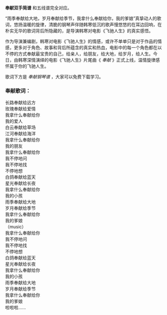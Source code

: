 

**奉献双手简谱** 和五线谱完全对应。

“雨季奉献给大地，岁月奉献给季节，我拿什么奉献给你，我的爹娘”真挚动人的歌词，悠扬温暖的旋律，清脆的钢琴声伴随韩寒低沉的歌声慢悠悠的在耳边回响，在朴实无华的歌词背后所隐藏的，是导演韩寒对电影《飞驰人生》的真实感悟。

作为导演兼编剧，韩寒对电影《飞驰人生》的情感，或许不单单只是对于作品的情感，更多对于角色、故事和背后所蕴含的真实和热血，电影中的每一个角色都在以不停的方式奉献最宝贵的自己，给亲人，给朋友，给大地，给岁月，给人生。今日，由韩寒深情演绎的电影《飞驰人生》片尾曲《
_奉献_ 》正式上线，温情旋律感怀属于你的飞驰人生。

歌词下方是 _奉献钢琴谱_ ，大家可以免费下载学习。

### 奉献歌词：

长路奉献给远方  
玫瑰奉献给爱情  
我拿什么奉献给你  
我的爱人  
白云奉献给草场  
江河奉献给海洋  
我拿什么奉献给你  
我的朋友  
我拿什么奉献给你  
我不停地问  
我不停地找  
不停地想  
白鸽奉献给蓝天  
星光奉献给长夜  
我拿什么奉献给你  
我的小孩  
雨季奉献给大地  
岁月奉献给季节  
我拿什么奉献给你  
我的爹娘  
（music）  
我拿什么奉献给你  
我不停地问  
我不停地找  
不停地想  
白鸽奉献给蓝天  
星光奉献给长夜  
我拿什么奉献给你  
我的小孩  
雨季奉献给大地  
岁月奉献给季节  
我拿什么奉献给你  
我的爹娘  
啦啦啦......

